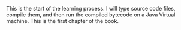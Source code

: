 This is the start of the learning process. I will type source code files, compile them, and then run the compiled bytecode on a Java Virtual machine.
This is the first chapter of the book.
